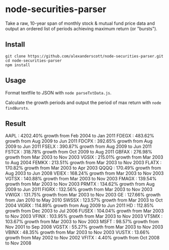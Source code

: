 # node-securities-parser
Take a raw, 10-year span of monthly stock & mutual fund price data and output an ordered list of periods achieving maximum return (or "bursts").

## Install
```
git clone https://github.com/alexanderscott/node-securities-parser.git
cd node-securities-parser
npm install
```

## Usage
Format textfile to JSON with `node parseTxtData.js`.

Calculate the growth periods and output the period of max return with `node findBursts`.

## Result
AAPL : 4202.40% growth from Feb 2004 to Jan 2011
FDEGX : 483.62% growth from Aug 2009 to Jun 2011
FDCPX : 392.65% growth from Aug 2009 to Jun 2011
FSELX : 390.87% growth from Aug 2009 to Jun 2011
FSTCX : 318.78% growth from Oct 2009 to Aug 2011
GBFAX : 276.98% growth from Mar 2003 to Nov 2003
VGSIX : 215.01% growth from Mar 2003 to Aug 2004
FEMKX : 213.51% growth from Mar 2003 to Nov 2003
FLATX : 170.82% growth from Mar 2003 to Apr 2003
QQQQ : 170.49% growth from Aug 2003 to Jun 2008
VEIEX : 168.24% growth from Mar 2003 to Nov 2003
VGTSX : 140.88% growth from Mar 2003 to Nov 2003
FMAGX : 139.54% growth from Mar 2003 to Nov 2003
PRMTX : 134.62% growth from Aug 2009 to Jun 2011
FIGRX : 132.56% growth from Mar 2003 to Nov 2003
VWIGX : 131.75% growth from Mar 2003 to Nov 2003
GE : 127.66% growth from Jan 2010 to May 2010
SWSSX : 123.57% growth from Mar 2003 to Oct 2004
VIGRX : 114.89% growth from Aug 2009 to Jun 2011
HD : 112.85% growth from Dec 2003 to Jul 2006
FUSEX : 104.04% growth from Mar 2003 to Nov 2003
VFINX : 103.95% growth from Mar 2003 to Nov 2003
VTSMX : 103.67% growth from Mar 2003 to Nov 2003
MSFT : 98.57% growth from Nov 2001 to Sep 2008
VGSTX : 55.27% growth from Mar 2003 to Nov 2003
VBINX : 48.35% growth from Mar 2003 to Nov 2003
VUSTX : 13.66% growth from May 2002 to Nov 2002
VFITX : 4.40% growth from Oct 2008 to Nov 2008
